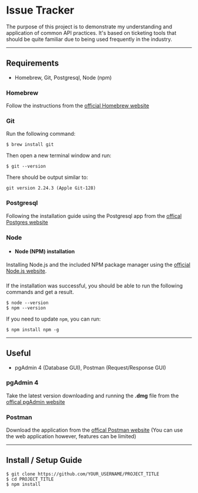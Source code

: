 # Issue Tracker

The purpose of this project is to demonstrate my understanding and application of common API practices. It's based on ticketing tools that should be quite familiar due to being used frequently in the industry.

---

## Requirements

- Homebrew, Git, Postgresql, Node (npm)

### Homebrew

Follow the instructions from the [official Homebrew website](https://brew.sh)

### Git

Run the following command:

    $ brew install git

Then open a new terminal window and run:

    $ git --version

There should be output similar to:

    git version 2.24.3 (Apple Git-128)

### Postgresql

Following the installation guide using the Postgresql app from the [offical Postgres website](https://postgresapp.com)

### Node

- #### Node (NPM) installation

Installing Node.js and the included NPM package manager using the [official Node.js website](https://nodejs.org/en/download/).

###

If the installation was successful, you should be able to run the following commands and get a result.

    $ node --version
    $ npm --version

If you need to update `npm`, you can run:

    $ npm install npm -g

---

###

## Useful

- pgAdmin 4 (Database GUI), Postman (Request/Response GUI)

### pgAdmin 4

Take the latest version downloading and running the **.dmg** file from the [offical pgAdmin website](https://www.pgadmin.org/download/pgadmin-4-macos/)

### Postman

Download the application from the [offical Postman website](https://www.postman.com/downloads/) (You can use the web application however, features can be limited)

---

<!-- TODO: Update this will a installation and setup guide as well as provide the postman collection somewhere-->

## Install / Setup Guide

    $ git clone https://github.com/YOUR_USERNAME/PROJECT_TITLE
    $ cd PROJECT_TITLE
    $ npm install

